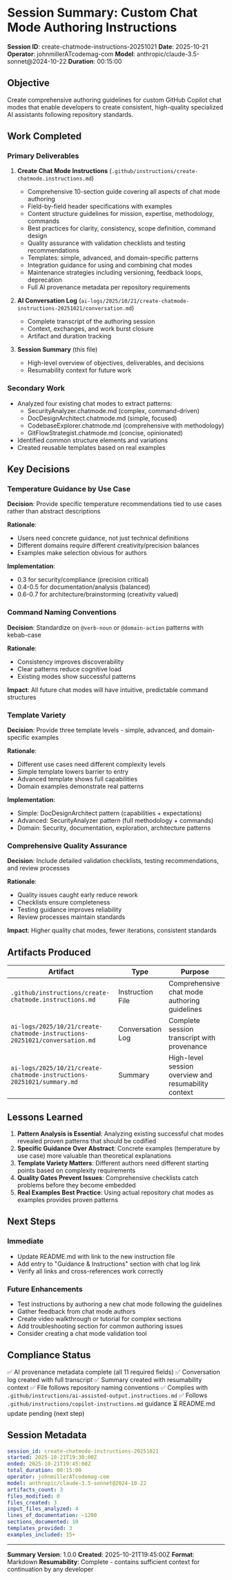 # Session Summary: Custom Chat Mode Authoring Instructions

**Session ID**: create-chatmode-instructions-20251021
**Date**: 2025-10-21
**Operator**: johnmillerATcodemag-com
**Model**: anthropic/claude-3.5-sonnet@2024-10-22
**Duration**: 00:15:00

## Objective

Create comprehensive authoring guidelines for custom GitHub Copilot chat modes that enable developers to create consistent, high-quality specialized AI assistants following repository standards.

## Work Completed

### Primary Deliverables

1. **Create Chat Mode Instructions** (`.github/instructions/create-chatmode.instructions.md`)

   - Comprehensive 10-section guide covering all aspects of chat mode authoring
   - Field-by-field header specifications with examples
   - Content structure guidelines for mission, expertise, methodology, commands
   - Best practices for clarity, consistency, scope definition, command design
   - Quality assurance with validation checklists and testing recommendations
   - Templates: simple, advanced, and domain-specific patterns
   - Integration guidance for using and combining chat modes
   - Maintenance strategies including versioning, feedback loops, deprecation
   - Full AI provenance metadata per repository requirements

2. **AI Conversation Log** (`ai-logs/2025/10/21/create-chatmode-instructions-20251021/conversation.md`)

   - Complete transcript of the authoring session
   - Context, exchanges, and work burst closure
   - Artifact and duration tracking

3. **Session Summary** (this file)
   - High-level overview of objectives, deliverables, and decisions
   - Resumability context for future work

### Secondary Work

- Analyzed four existing chat modes to extract patterns:
  - SecurityAnalyzer.chatmode.md (complex, command-driven)
  - DocDesignArchitect.chatmode.md (simple, focused)
  - CodebaseExplorer.chatmode.md (comprehensive with methodology)
  - GitFlowStrategist.chatmode.md (concise, opinionated)
- Identified common structure elements and variations
- Created reusable templates based on real examples

## Key Decisions

### Temperature Guidance by Use Case

**Decision**: Provide specific temperature recommendations tied to use cases rather than abstract descriptions

**Rationale**:

- Users need concrete guidance, not just technical definitions
- Different domains require different creativity/precision balances
- Examples make selection obvious for authors

**Implementation**:

- 0.3 for security/compliance (precision critical)
- 0.4-0.5 for documentation/analysis (balanced)
- 0.6-0.7 for architecture/brainstorming (creativity valued)

### Command Naming Conventions

**Decision**: Standardize on `@verb-noun` or `@domain-action` patterns with kebab-case

**Rationale**:

- Consistency improves discoverability
- Clear patterns reduce cognitive load
- Existing modes show successful patterns

**Impact**: All future chat modes will have intuitive, predictable command structures

### Template Variety

**Decision**: Provide three template levels - simple, advanced, and domain-specific examples

**Rationale**:

- Different use cases need different complexity levels
- Simple template lowers barrier to entry
- Advanced template shows full capabilities
- Domain examples demonstrate real patterns

**Implementation**:

- Simple: DocDesignArchitect pattern (capabilities + expectations)
- Advanced: SecurityAnalyzer pattern (full methodology + commands)
- Domain: Security, documentation, exploration, architecture patterns

### Comprehensive Quality Assurance

**Decision**: Include detailed validation checklists, testing recommendations, and review processes

**Rationale**:

- Quality issues caught early reduce rework
- Checklists ensure completeness
- Testing guidance improves reliability
- Review processes maintain standards

**Impact**: Higher quality chat modes, fewer iterations, consistent standards

## Artifacts Produced

| Artifact                                                                   | Type             | Purpose                                              |
| -------------------------------------------------------------------------- | ---------------- | ---------------------------------------------------- |
| `.github/instructions/create-chatmode.instructions.md`                     | Instruction File | Comprehensive chat mode authoring guidelines         |
| `ai-logs/2025/10/21/create-chatmode-instructions-20251021/conversation.md` | Conversation Log | Complete session transcript with provenance          |
| `ai-logs/2025/10/21/create-chatmode-instructions-20251021/summary.md`      | Summary          | High-level session overview and resumability context |

## Lessons Learned

1. **Pattern Analysis is Essential**: Analyzing existing successful chat modes revealed proven patterns that should be codified
2. **Specific Guidance Over Abstract**: Concrete examples (temperature by use case) more valuable than theoretical explanations
3. **Template Variety Matters**: Different authors need different starting points based on complexity requirements
4. **Quality Gates Prevent Issues**: Comprehensive checklists catch problems before they become embedded
5. **Real Examples Best Practice**: Using actual repository chat modes as examples provides proven patterns

## Next Steps

### Immediate

- Update README.md with link to the new instruction file
- Add entry to "Guidance & Instructions" section with chat log link
- Verify all links and cross-references work correctly

### Future Enhancements

- Test instructions by authoring a new chat mode following the guidelines
- Gather feedback from chat mode authors
- Create video walkthrough or tutorial for complex sections
- Add troubleshooting section for common authoring issues
- Consider creating a chat mode validation tool

## Compliance Status

✅ AI provenance metadata complete (all 11 required fields)
✅ Conversation log created with full transcript
✅ Summary created with resumability context
✅ File follows repository naming conventions
✅ Complies with `.github/instructions/ai-assisted-output.instructions.md`
✅ Follows `.github/instructions/copilot-instructions.md` guidance
⏳ README.md update pending (next step)

## Session Metadata

```yaml
session_id: create-chatmode-instructions-20251021
started: 2025-10-21T19:30:00Z
ended: 2025-10-21T19:45:00Z
total_duration: 00:15:00
operator: johnmillerATcodemag-com
model: anthropic/claude-3.5-sonnet@2024-10-22
artifacts_count: 3
files_modified: 0
files_created: 3
input_files_analyzed: 4
lines_of_documentation: ~1200
sections_documented: 10
templates_provided: 3
examples_included: 15+
```

---

**Summary Version**: 1.0.0
**Created**: 2025-10-21T19:45:00Z
**Format**: Markdown
**Resumability**: Complete - contains sufficient context for continuation by any developer
